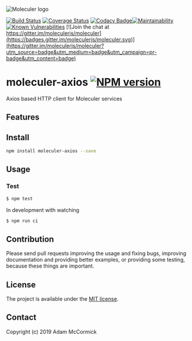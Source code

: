 ![Moleculer logo](http://moleculer.services/images/banner.png)

[![Build Status](https://travis-ci.org/adam-mccormick/moleculer-axios.svg?branch=master)](https://travis-ci.org/adam-mccormick/moleculer-axios)
[![Coverage Status](https://coveralls.io/repos/github/adam-mccormick/moleculer-axios/badge.svg?branch=master)](https://coveralls.io/github/adam-mccormick/moleculer-axios?branch=master)
[![Codacy Badge](https://app.codacy.com/project/badge/Grade/cf2b77f8e12f423db452c43eeee2712c)](https://www.codacy.com/gh/adam-mccormick/moleculer-axios/dashboard?utm_source=github.com&amp;utm_medium=referral&amp;utm_content=adam-mccormick/moleculer-axios&amp;utm_campaign=Badge_Grade)[![Maintainability](https://api.codeclimate.com/v1/badges/38b8d503c7f3286692b6/maintainability)](https://codeclimate.com/github/adam-mccormick/moleculer-axios/maintainability)
[![Known Vulnerabilities](https://snyk.io/test/github/adam-mccormick/moleculer-axios/badge.svg)](https://snyk.io/test/github/adam-mccormick/moleculer-axios)
[![Join the chat at https://gitter.im/moleculerjs/moleculer](https://badges.gitter.im/moleculerjs/moleculer.svg)](https://gitter.im/moleculerjs/moleculer?utm_source=badge&utm_medium=badge&utm_campaign=pr-badge&utm_content=badge)

# moleculer-axios [![NPM version](https://img.shields.io/npm/v/moleculer-axios.svg)](https://www.npmjs.com/package/moleculer-axios)

Axios based HTTP client for Moleculer services

## Features

## Install
```bash
npm install moleculer-axios --save
```

## Usage

### Test
```bash
$ npm test
```

In development with watching

```bash
$ npm run ci
```

## Contribution
Please send pull requests improving the usage and fixing bugs, improving documentation and providing better examples, or providing some testing, because these things are important.

## License
The project is available under the [MIT license](https://tldrlegal.com/license/mit-license).

## Contact
Copyright (c) 2019 Adam McCormick
